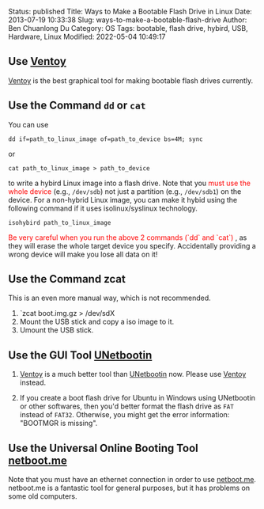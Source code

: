 Status: published
Title: Ways to Make a Bootable Flash Drive in Linux
Date: 2013-07-19 10:33:38
Slug: ways-to-make-a-bootable-flash-drive
Author: Ben Chuanlong Du
Category: OS
Tags: bootable, flash drive, hybird, USB, Hardware, Linux
Modified: 2022-05-04 10:49:17

## Use [Ventoy](https://github.com/ventoy/Ventoy)

[Ventoy](https://github.com/ventoy/Ventoy)
is the best graphical tool for making bootable flash drives currently.

## Use the Command `dd` or `cat`

You can use 

    dd if=path_to_linux_image of=path_to_device bs=4M; sync

or

    cat path_to_linux_image > path_to_device

to write a hybird Linux image into a flash drive.
Note that you 
<span style="color:red">
must use the whole device 
</span>
(e.g., `/dev/sdb`) 
not just a partition (e.g., `/dev/sdb1`)
on the device.
For a non-hybrid Linux image, 
you can make it hybid using the following command 
if it uses isolinux/syslinux technology.

    isohybird path_to_linux_image

<span style="color:red">
Be very careful when you run the above 2 commands
(`dd` and `cat`)
</span>
,
as they will erase the whole target device you specify.
Accidentally providing a wrong device will make you lose all data on it!

## Use the Command zcat

This is an even more manual way,
which is not recommended.

1. `zcat boot.img.gz > /dev/sdX
2. Mount the USB stick and copy a iso image to it.
3. Umount the USB stick.

## Use the GUI Tool [UNetbootin](http://unetbootin.sourceforge.net/)

1. [Ventoy](https://github.com/ventoy/Ventoy)
    is a much better tool than
    [UNetbootin](http://unetbootin.sourceforge.net/)
    now.
    Please use 
    [Ventoy](https://github.com/ventoy/Ventoy)
    instead.

2. If you create a boot flash drive for Ubuntu in Windows using UNetbootin or other softwares, 
    then you'd better format the flash drive as `FAT` instead of `FAT32`. 
    Otherwise, 
    you might get the error information: "BOOTMGR is missing".

## Use the Universal Online Booting Tool [netboot.me](http://www.netboot.me/)

Note that you must have an ethernet connection in order to use 
[netboot.me](http://www.netboot.me/).
netboot.me is a fantastic tool for general purposes,
but it has problems on some old computers.
